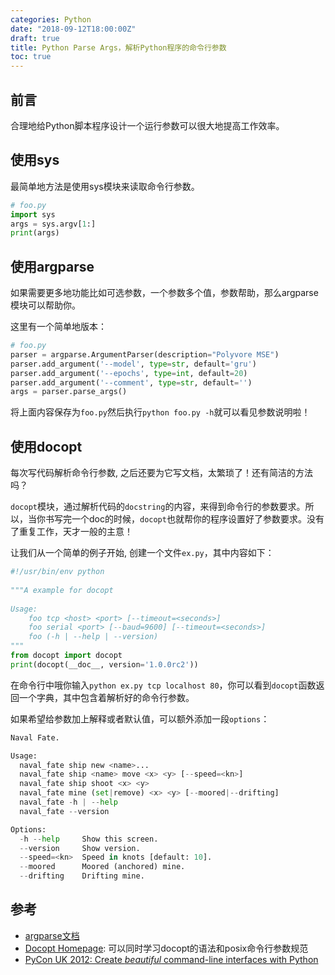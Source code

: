 ```yaml
---
categories: Python
date: "2018-09-12T18:00:00Z"
draft: true
title: Python Parse Args，解析Python程序的命令行参数
toc: true
---
```


## 前言

合理地给Python脚本程序设计一个运行参数可以很大地提高工作效率。

## 使用sys

最简单地方法是使用sys模块来读取命令行参数。

```python
# foo.py
import sys
args = sys.argv[1:]
print(args)
```

## 使用argparse

如果需要更多地功能比如可选参数，一个参数多个值，参数帮助，那么argparse模块可以帮助你。

这里有一个简单地版本：

```python
# foo.py
parser = argparse.ArgumentParser(description="Polyvore MSE")
parser.add_argument('--model', type=str, default='gru')  
parser.add_argument('--epochs', type=int, default=20)    
parser.add_argument('--comment', type=str, default='')   
args = parser.parse_args()  
```

将上面内容保存为``foo.py``然后执行``python foo.py -h``就可以看见参数说明啦！

## 使用docopt

每次写代码解析命令行参数, 之后还要为它写文档，太繁琐了！还有简洁的方法吗？

`docopt`模块，通过解析代码的`docstring`的内容，来得到命令行的参数要求。所以，当你书写完一个doc的时候，`docopt`也就帮你的程序设置好了参数要求。没有了重复工作，天才一般的主意！

让我们从一个简单的例子开始, 创建一个文件`ex.py`，其中内容如下：

```python
#!/usr/bin/env python                                                           
    
"""A example for docopt    
    
Usage:    
    foo tcp <host> <port> [--timeout=<seconds>]    
    foo serial <port> [--baud=9600] [--timeout=<seconds>]    
    foo (-h | --help | --version)    
"""    
from docopt import docopt    
print(docopt(__doc__, version='1.0.0rc2'))    
```

在命令行中哦你输入`python ex.py tcp localhost 80`，你可以看到`docopt`函数返回一个字典，其中包含着解析好的命令行参数。


如果希望给参数加上解释或者默认值，可以额外添加一段`options`：

```python
Naval Fate.

Usage:
  naval_fate ship new <name>...
  naval_fate ship <name> move <x> <y> [--speed=<kn>]
  naval_fate ship shoot <x> <y>
  naval_fate mine (set|remove) <x> <y> [--moored|--drifting]
  naval_fate -h | --help
  naval_fate --version

Options:
  -h --help     Show this screen.
  --version     Show version.
  --speed=<kn>  Speed in knots [default: 10].
  --moored      Moored (anchored) mine.
  --drifting    Drifting mine.
```

## 参考

* [argparse文档](https://docs.python.org/3/library/argparse.html)
* [Docopt Homepage](http://docopt.org/): 可以同时学习docopt的语法和posix命令行参数规范
* [PyCon UK 2012: Create *beautiful* command-line interfaces with Python](https://www.youtube.com/watch?v=pXhcPJK5cMc&feature=youtu.be)
